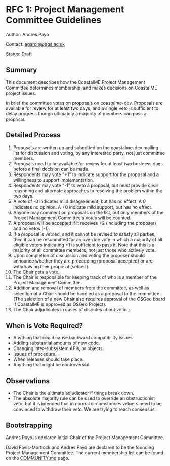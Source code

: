 # RFC 1: Project Management Committee Guidelines

Author: Andres Payo

Contact: agarcia@bgs.ac.uk

Status: Draft

## Summary

This document describes how the CoastalME Project Management Committee determines membership, and makes decisions on CoastalME project issues.

In brief the committee votes on proposals on coastalme-dev. Proposals are available for review for at least two days, and a single veto is
sufficient to delay progress though ultimately a majority of members can pass a proposal.

## Detailed Process

1.  Proposals are written up and submitted on the coastalme-dev mailing list for discussion and voting, by any interested party, not just committee members.
2.  Proposals need to be available for review for at least two business days before a final decision can be made.
3.  Respondents may vote "+1" to indicate support for the proposal and a willingness to support implementation.
4.  Respondents may vote "-1" to veto a proposal, but must provide clear reasoning and alternate approaches to resolving the problem within the two days.
5.  A vote of -0 indicates mild disagreement, but has no effect. A 0 indicates no opinion. A +0 indicate mild support, but has no effect. 
6.  Anyone may comment on proposals on the list, but only members of the Project Management Committee's votes will be counted.
7.  A proposal will be accepted if it receives +2 (including the proposer) and no vetos (-1).
8.  If a proposal is vetoed, and it cannot be revised to satisfy all parties, then it can be resubmitted for an override vote in which a majority of all eligible voters indicating +1 is sufficient to pass it. Note that this is a majority of all committee members, not just those who actively vote.
9.  Upon completion of discussion and voting the proposer should announce whether they are proceeding (proposal accepted) or are withdrawing their proposal (vetoed).
10. The Chair gets a vote.
11. The Chair is responsible for keeping track of who is a member of the Project Management Committee.
12. Addition and removal of members from the committee, as well as selection of a Chair should be handled as a proposal to the committee. (The selection of a new Chair also requires approval of the OSGeo board if CoastalME is approved as OSGeo Project).
13. The Chair adjudicates in cases of disputes about voting.

## When is Vote Required?

-  Anything that could cause backward compatibility issues.
-  Adding substantial amounts of new code.
-  Changing inter-subsystem APIs, or objects.
-  Issues of procedure.
-  When releases should take place.
-  Anything that might be controversial.

## Observations

-  The Chair is the ultimate adjudicator if things break down.
-  The absolute majority rule can be used to override an obstructionist
   veto, but it is intended that in normal circumstances vetoers need to
   be convinced to withdraw their veto. We are trying to reach
   consensus.

## Bootstrapping

Andres Payo is declared initial Chair of the Project Management Committee.

David Favis-Mortlock and Andres Payo are declared to be the founding Project Management Committee. The current membership list can be found on the [COMMUNITY.md](../COMMUNITY.md) page.